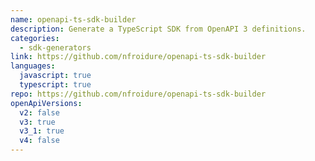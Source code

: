 ```yaml
---
name: openapi-ts-sdk-builder
description: Generate a TypeScript SDK from OpenAPI 3 definitions.
categories:
  - sdk-generators
link: https://github.com/nfroidure/openapi-ts-sdk-builder
languages:
  javascript: true
  typescript: true
repo: https://github.com/nfroidure/openapi-ts-sdk-builder
openApiVersions:
  v2: false
  v3: true
  v3_1: true
  v4: false
---
```

